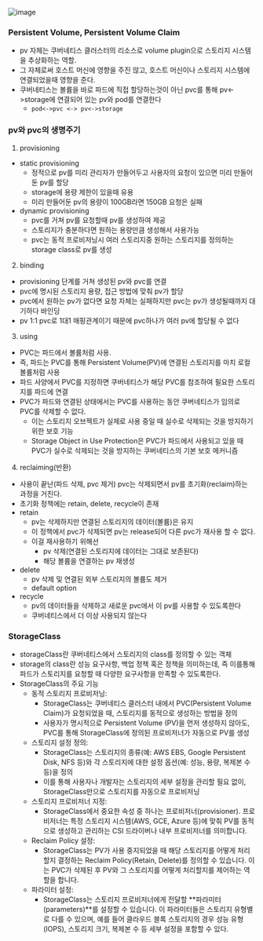 ![image](https://github.com/user-attachments/assets/1215a84d-5a5d-4467-b532-f0cc94be6526)

### Persistent Volume, Persistent Volume Claim
- pv 자체는 쿠버네티스 클러스터의 리소스로 volume plugin으로 스토리지 시스템을 추상화하는 역할.
- 그 자체로써 호스트 머신에 영향을 주진 않고, 호스트 머신이나 스토리지 시스템에 연결되었을때 영향을 준다.
- 쿠버네티스는 볼륨을 바로 파드에 직접 할당하는것이 아닌 pvc를 통해 pv<->storage에 연결되어 있는 pv와 pod를 연결한다
  - `pod<->pvc <-> pv<->storage`

### pv와 pvc의 생명주기
1. provisioning
- static provisioning
  - 정적으로 pv를 미리 관리자가 만들어두고 사용자의 요청이 있으면 미리 만들어둔 pv를 할당
  - storage에 용량 제한이 있을때 유용
  - 미리 만들어둔 pv의 용량이 100GB라면 150GB 요청은 실패
- dynamic provisioning
  - pvc를 거쳐 pv를 요청할때 pv를 생성하여 제공
  - 스토리지가 충분하다면 원하는 용량만큼 생성해서 사용가능
  - pvc는 동적 프로비저닝시 여러 스토리지중 원하는 스토리지를 정의하는 storage class로 pv를 생성

2. binding
- provisioning 단계를 거쳐 생성된 pv와 pvc를 연결
- pvc에 명시된 스토리지 용량, 접근 방법에 맞춰 pv가 할당
- pvc에서 원하는 pv가 없다면 요청 자체는 실패하지만 pvc는 pv가 생성될때까지 대기하다 바인딩
- pv 1:1 pvc로 1대1 매핑관계이기 때문에 pvc하나가 여러 pv에 할당될 수 없다

3. using
- PVC는 파드에서 볼륨처럼 사용.
- 즉, 파드는 PVC를 통해 Persistent Volume(PV)에 연결된 스토리지를 마치 로컬 볼륨처럼 사용
- 파드 사양에서 PVC를 지정하면 쿠버네티스가 해당 PVC를 참조하여 필요한 스토리지를 파드에 연결
- PVC가 파드와 연결된 상태에서는 PVC를 사용하는 동안 쿠버네티스가 임의로 PVC를 삭제할 수 없다. 
  - 이는 스토리지 오브젝트가 실제로 사용 중일 때 실수로 삭제되는 것을 방지하기 위한 보호 기능
  - Storage Object in Use Protection은 PVC가 파드에서 사용되고 있을 때 PVC가 실수로 삭제되는 것을 방지하는 쿠버네티스의 기본 보호 메커니즘

4. reclaiming(반환)
- 사용이 끝난(파드 삭제, pvc 제거) pvc는 삭제되면서 pv를 초기화(reclaim)하는 과정을 거친다.
- 초기화 정책에는 retain, delete, recycle이 존재
- retain
  - pv는 삭제하지만 연결된 스토리지의 데이터(볼륨)은 유지
  - 이 정책에서 pvc가 삭제되면 pv는 release되어 다른 pvc가 재사용 할 수 없다.
  - 이걸 재사용하기 위해선
    - pv 삭제(연결된 스토리지에 데이터는 그대로 보존된다)
    - 해당 볼륨을 연결하는 pv 재생성
- delete
  - pv 삭제 및 연결된 외부 스토리지의 볼륨도 제거
  - default option
- recycle
  - pv의 데이터들을 삭제하고 새로운 pvc에서 이 pv를 사용할 수 있도록한다
  - 쿠버네티스에서 더 이상 사용되지 않는다

### StorageClass
- storageClass란 쿠버네티스에서 스토리지의 class를 정의할 수 있는 객체
- storage의 class란 성능 요구사항, 백업 정책 혹은 정책을 의미하는데, 즉 이를통해 파드가 스토리지를 요청할 때 다양한 요구사항을 만족할 수 있도록한다.
- StorageClass의 주요 기능
  - 동적 스토리지 프로비저닝:
    - StorageClass는 쿠버네티스 클러스터 내에서 PVC(Persistent Volume Claim)가 요청되었을 때, 스토리지를 동적으로 생성하는 방법을 정의
    - 사용자가 명시적으로 Persistent Volume (PV)을 먼저 생성하지 않아도, PVC를 통해 StorageClass에 정의된 프로비저너가 자동으로 PV를 생성
  - 스토리지 설정 정의:
    - StorageClass는 스토리지의 종류(예: AWS EBS, Google Persistent Disk, NFS 등)와 각 스토리지에 대한 설정 옵션(예: 성능, 용량, 복제본 수 등)을 정의
    - 이를 통해 사용자나 개발자는 스토리지의 세부 설정을 관리할 필요 없이, StorageClass만으로 스토리지를 자동으로 프로비저닝
  - 스토리지 프로비저너 지정:
    - StorageClass에서 중요한 속성 중 하나는 프로비저너(provisioner). 프로비저너는 특정 스토리지 시스템(AWS, GCE, Azure 등)에 맞춰 PV를 동적으로 생성하고 관리하는 CSI 드라이버나 내부 프로비저너를 의미합니다.
  - Reclaim Policy 설정:
    - StorageClass는 PV가 사용 중지되었을 때 해당 스토리지를 어떻게 처리할지 결정하는 Reclaim Policy(Retain, Delete)를 정의할 수 있습니다. 이는 PVC가 삭제된 후 PV와 그 스토리지를 어떻게 처리할지를 제어하는 역할을 합니다.
  - 파라미터 설정:
    - StorageClass는 스토리지 프로비저너에게 전달할 **파라미터(parameters)**를 설정할 수 있습니다. 이 파라미터들은 스토리지 유형별로 다를 수 있으며, 예를 들어 클라우드 블록 스토리지의 경우 성능 유형(IOPS), 스토리지 크기, 복제본 수 등 세부 설정을 포함할 수 있다.
